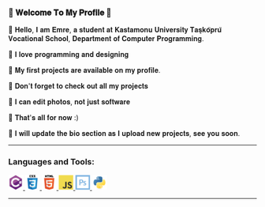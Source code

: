 ### 🧊 𝐖𝐞𝐥𝐜𝐨𝐦𝐞 𝐓𝐨 𝐌𝐲 𝐏𝐫𝐨𝐟𝐢𝐥𝐞 🧊


🧊 𝐇𝐞𝐥𝐥𝐨, 𝐈 𝐚𝐦 𝐄𝐦𝐫𝐞, 𝐚 𝐬𝐭𝐮𝐝𝐞𝐧𝐭 𝐚𝐭 𝐊𝐚𝐬𝐭𝐚𝐦𝐨𝐧𝐮 𝐔𝐧𝐢𝐯𝐞𝐫𝐬𝐢𝐭𝐲 𝐓𝐚𝐬̧𝐤𝐨̈𝐩𝐫𝐮̈ 𝐕𝐨𝐜𝐚𝐭𝐢𝐨𝐧𝐚𝐥 𝐒𝐜𝐡𝐨𝐨𝐥, 𝐃𝐞𝐩𝐚𝐫𝐭𝐦𝐞𝐧𝐭 𝐨𝐟 𝐂𝐨𝐦𝐩𝐮𝐭𝐞𝐫 𝐏𝐫𝐨𝐠𝐫𝐚𝐦𝐦𝐢𝐧𝐠.


🧊 𝐈 𝐥𝐨𝐯𝐞 𝐩𝐫𝐨𝐠𝐫𝐚𝐦𝐦𝐢𝐧𝐠 𝐚𝐧𝐝 𝐝𝐞𝐬𝐢𝐠𝐧𝐢𝐧𝐠


🧊 𝐌𝐲 𝐟𝐢𝐫𝐬𝐭 𝐩𝐫𝐨𝐣𝐞𝐜𝐭𝐬 𝐚𝐫𝐞 𝐚𝐯𝐚𝐢𝐥𝐚𝐛𝐥𝐞 𝐨𝐧 𝐦𝐲 𝐩𝐫𝐨𝐟𝐢𝐥𝐞.


🧊 𝐃𝐨𝐧'𝐭 𝐟𝐨𝐫𝐠𝐞𝐭 𝐭𝐨 𝐜𝐡𝐞𝐜𝐤 𝐨𝐮𝐭 𝐚𝐥𝐥 𝐦𝐲 𝐩𝐫𝐨𝐣𝐞𝐜𝐭𝐬


🧊 𝐈 𝐜𝐚𝐧 𝐞𝐝𝐢𝐭 𝐩𝐡𝐨𝐭𝐨𝐬, 𝐧𝐨𝐭 𝐣𝐮𝐬𝐭 𝐬𝐨𝐟𝐭𝐰𝐚𝐫𝐞


🧊 𝐓𝐡𝐚𝐭'𝐬 𝐚𝐥𝐥 𝐟𝐨𝐫 𝐧𝐨𝐰 :)


🧊 𝐈 𝐰𝐢𝐥𝐥 𝐮𝐩𝐝𝐚𝐭𝐞 𝐭𝐡𝐞 𝐛𝐢𝐨 𝐬𝐞𝐜𝐭𝐢𝐨𝐧 𝐚𝐬 𝐈 𝐮𝐩𝐥𝐨𝐚𝐝 𝐧𝐞𝐰 𝐩𝐫𝐨𝐣𝐞𝐜𝐭𝐬, 𝐬𝐞𝐞 𝐲𝐨𝐮 𝐬𝐨𝐨𝐧.

----------------------------------------------------------------------
<h3 align="left">Languages and Tools:</h3>
<p align="left"> <a href="https://www.w3schools.com/cs/" target="_blank" rel="noreferrer"> <img src="https://raw.githubusercontent.com/devicons/devicon/master/icons/csharp/csharp-original.svg" alt="csharp" width="30" height="30"/> </a> <a href="https://www.w3schools.com/css/" target="_blank" rel="noreferrer"> <img src="https://raw.githubusercontent.com/devicons/devicon/master/icons/css3/css3-original-wordmark.svg" alt="css3" width="30" height="30"/> </a> <a href="https://www.w3.org/html/" target="_blank" rel="noreferrer"> <img src="https://raw.githubusercontent.com/devicons/devicon/master/icons/html5/html5-original-wordmark.svg" alt="html5" width="30" height="30"/> </a> <a href="https://developer.mozilla.org/en-US/docs/Web/JavaScript" target="_blank" rel="noreferrer"> <img src="https://raw.githubusercontent.com/devicons/devicon/master/icons/javascript/javascript-original.svg" alt="javascript" width="30" height="30"/> </a> <a href="https://www.photoshop.com/en" target="_blank" rel="noreferrer"> <img src="https://raw.githubusercontent.com/devicons/devicon/master/icons/photoshop/photoshop-line.svg" alt="photoshop" width="30" height="30"/> </a> <a href="https://www.python.org" target="_blank" rel="noreferrer"> <img src="https://raw.githubusercontent.com/devicons/devicon/master/icons/python/python-original.svg" alt="python" width="30" height="30"/> </a> </p>

----------------------------------------------------------------------

<p align="center">
      <align="left" img height="180em" src="https://github-readme-stats.vercel.app/api?username=emrey0&theme=shadow_blue&show_icons=true&count_private=true)"/>
      <align="left" img height="100em" src="https://github-readme-stats-eight-theta.vercel.app/api/top-langs/?username=emrey0&layout=compact&langs_count=8&theme=shadow_blue"/>
</p>




